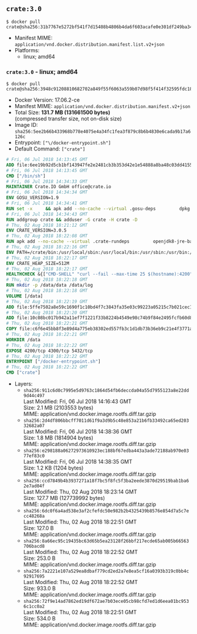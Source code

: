 ## `crate:3.0`

```console
$ docker pull crate@sha256:31b7767e5272bf541f7d15408b4806b4da6f603acafe0e301df249ba34d2b653
```

-	Manifest MIME: `application/vnd.docker.distribution.manifest.list.v2+json`
-	Platforms:
	-	linux; amd64

### `crate:3.0` - linux; amd64

```console
$ docker pull crate@sha256:3948c91208810682702a849f55f6063a559b07d98f5f414f32595fdc18ad3289
```

-	Docker Version: 17.06.2-ce
-	Manifest MIME: `application/vnd.docker.distribution.manifest.v2+json`
-	Total Size: **131.7 MB (131661500 bytes)**  
	(compressed transfer size, not on-disk size)
-	Image ID: `sha256:5ee2b66b433968b778e4075e4a34fc1fea3f879c8b6b4830e6cada9b17a6126c`
-	Entrypoint: `["\/docker-entrypoint.sh"]`
-	Default Command: `["crate"]`

```dockerfile
# Fri, 06 Jul 2018 14:13:45 GMT
ADD file:6ee19b92d5cb1bf143947fe2e2481cb3b353d42e1e54888a8ba48c03dd4155f2 in / 
# Fri, 06 Jul 2018 14:13:45 GMT
CMD ["/bin/sh"]
# Fri, 06 Jul 2018 14:34:33 GMT
MAINTAINER Crate.IO GmbH office@crate.io
# Fri, 06 Jul 2018 14:34:34 GMT
ENV GOSU_VERSION=1.9
# Fri, 06 Jul 2018 14:34:41 GMT
RUN set -x     && apk add --no-cache --virtual .gosu-deps         dpkg         gnupg         curl     && export ARCH=$(echo $(dpkg --print-architecture) | cut -d"-" -f3)     && curl -o /usr/local/bin/gosu -fSL "https://github.com/tianon/gosu/releases/download/$GOSU_VERSION/gosu-$ARCH"     && curl -o /usr/local/bin/gosu.asc -fSL "https://github.com/tianon/gosu/releases/download/$GOSU_VERSION/gosu-$ARCH.asc"     && export GNUPGHOME="$(mktemp -d)"     && gpg --keyserver hkp://keyserver.ubuntu.com:80 --recv-keys B42F6819007F00F88E364FD4036A9C25BF357DD4     && gpg --batch --verify /usr/local/bin/gosu.asc /usr/local/bin/gosu     && rm -rf "$GNUPGHOME" /usr/local/bin/gosu.asc     && chmod +x /usr/local/bin/gosu     && gosu nobody true     && apk del .gosu-deps
# Fri, 06 Jul 2018 14:34:43 GMT
RUN addgroup crate && adduser -G crate -H crate -D
# Thu, 02 Aug 2018 18:21:12 GMT
ENV CRATE_VERSION=3.0.5
# Thu, 02 Aug 2018 18:22:08 GMT
RUN apk add --no-cache --virtual .crate-rundeps         openjdk8-jre-base         python3         openssl         curl     && apk add --no-cache --virtual .build-deps         gnupg         tar     && curl -fSL -O https://cdn.crate.io/downloads/releases/crate-$CRATE_VERSION.tar.gz     && curl -fSL -O https://cdn.crate.io/downloads/releases/crate-$CRATE_VERSION.tar.gz.asc     && export GNUPGHOME="$(mktemp -d)"     && gpg --keyserver hkp://keyserver.ubuntu.com:80 --recv-keys 90C23FC6585BC0717F8FBFC37FAAE51A06F6EAEB     && gpg --batch --verify crate-$CRATE_VERSION.tar.gz.asc crate-$CRATE_VERSION.tar.gz     && rm -rf "$GNUPGHOME" crate-$CRATE_VERSION.tar.gz.asc     && mkdir /crate     && tar -xf crate-$CRATE_VERSION.tar.gz -C /crate --strip-components=1     && rm crate-$CRATE_VERSION.tar.gz     && ln -s /usr/bin/python3 /usr/bin/python     && apk del .build-deps
# Thu, 02 Aug 2018 18:22:16 GMT
ENV PATH=/crate/bin:/usr/local/sbin:/usr/local/bin:/usr/sbin:/usr/bin:/sbin:/bin
# Thu, 02 Aug 2018 18:22:17 GMT
ENV CRATE_HEAP_SIZE=512M
# Thu, 02 Aug 2018 18:22:17 GMT
HEALTHCHECK &{["CMD-SHELL" "curl --fail --max-time 25 $(hostname):4200"] "30s" "30s" "0s" '\x00'}
# Thu, 02 Aug 2018 18:22:18 GMT
RUN mkdir -p /data/data /data/log
# Thu, 02 Aug 2018 18:22:18 GMT
VOLUME [/data]
# Thu, 02 Aug 2018 18:22:19 GMT
ADD file:5ffe7502a8e59c1690f1c10bd4f7c3843fa35e03c99223a05215c7b021cec1a1 in /crate/config/crate.yml 
# Thu, 02 Aug 2018 18:22:20 GMT
ADD file:10c08bc017b942a11ef7f1221f33b8224b4549e98c74b9f84e2495fcfb60d8ce in /crate/config/log4j2.properties 
# Thu, 02 Aug 2018 18:22:21 GMT
COPY file:c6f6e45bb8f3e89d4a775eb38302ed557fb3c1d1db73b36eb9c21e4f3771a555 in /docker-entrypoint.sh 
# Thu, 02 Aug 2018 18:22:21 GMT
WORKDIR /data
# Thu, 02 Aug 2018 18:22:22 GMT
EXPOSE 4200/tcp 4300/tcp 5432/tcp
# Thu, 02 Aug 2018 18:22:22 GMT
ENTRYPOINT ["/docker-entrypoint.sh"]
# Thu, 02 Aug 2018 18:22:22 GMT
CMD ["crate"]
```

-	Layers:
	-	`sha256:911c6d0c7995e5d9763c1864d54fb6deccda04a55d7955123a8e22dd9d44c497`  
		Last Modified: Fri, 06 Jul 2018 14:16:43 GMT  
		Size: 2.1 MB (2103553 bytes)  
		MIME: application/vnd.docker.image.rootfs.diff.tar.gzip
	-	`sha256:2d4df806bbcff7011d61f9a3d9b5c48e853a21b6fb33492ca65ed20332682a07`  
		Last Modified: Fri, 06 Jul 2018 14:38:36 GMT  
		Size: 1.8 MB (1814904 bytes)  
		MIME: application/vnd.docker.image.rootfs.diff.tar.gzip
	-	`sha256:e298188a06272973610923ec188bf67edba443a3ade72188ab970e0377ef83c0`  
		Last Modified: Fri, 06 Jul 2018 14:38:35 GMT  
		Size: 1.2 KB (1204 bytes)  
		MIME: application/vnd.docker.image.rootfs.diff.tar.gzip
	-	`sha256:ccd7849b4b3937271a18f7bc5f8fc5f3ba2eede3870d29519bab1ba62e7ad04f`  
		Last Modified: Thu, 02 Aug 2018 18:23:14 GMT  
		Size: 127.7 MB (127739992 bytes)  
		MIME: application/vnd.docker.image.rootfs.diff.tar.gzip
	-	`sha256:6dc0f6a4ad538e3af2cfefdc50e982b2b4325439b8576e854d7a5c7ecc48268a`  
		Last Modified: Thu, 02 Aug 2018 18:22:51 GMT  
		Size: 127.0 B  
		MIME: application/vnd.docker.image.rootfs.diff.tar.gzip
	-	`sha256:8a66ec95c19435bc63d65b5ea23128f26bbf217ecde65ab005b66563706bacd8`  
		Last Modified: Thu, 02 Aug 2018 18:22:52 GMT  
		Size: 253.0 B  
		MIME: application/vnd.docker.image.rootfs.diff.tar.gzip
	-	`sha256:7a2221e107a529ea8dbaf779cd2ed2a7e8ea5cf16a0393b319c0bb4c92917695`  
		Last Modified: Thu, 02 Aug 2018 18:22:52 GMT  
		Size: 933.0 B  
		MIME: application/vnd.docker.image.rootfs.diff.tar.gzip
	-	`sha256:72f9e14ad7862ed19df672ae7b03ece05cb98cfd7ed1d6eea01bc9536c1cc0a2`  
		Last Modified: Thu, 02 Aug 2018 18:22:51 GMT  
		Size: 534.0 B  
		MIME: application/vnd.docker.image.rootfs.diff.tar.gzip
